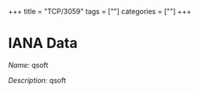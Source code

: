 +++
title = "TCP/3059"
tags = [""]
categories = [""]
+++

# IANA Data

_Name:_ qsoft

_Description:_ qsoft

